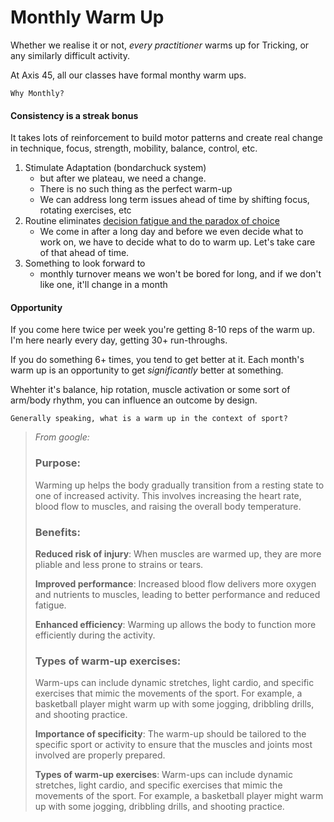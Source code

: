 # Monthly Warm Up

Whether we realise it or not, _every practitioner_ warms up for Tricking, or any similarly difficult activity.

At Axis 45, all our classes have formal monthy warm ups.

`Why Monthly?`

#### Consistency is a streak bonus

It takes lots of reinforcement to build motor patterns and create real change in technique, focus, strength, mobility, balance, control, etc.

1. Stimulate Adaptation (bondarchuck system)
   - but after we plateau, we need a change.
   - There is no such thing as the perfect warm-up
   - We can address long term issues ahead of time by shifting focus, rotating exercises, etc
1. Routine eliminates [decision fatigue and the paradox of choice](https://thedecisionlab.com/reference-guide/economics/the-paradox-of-choice)
   - We come in after a long day and before we even decide what to work on, we have to decide what to do to warm up. Let's take care of that ahead of time.
1. Something to look forward to
   - monthly turnover means we won't be bored for long, and if we don't like one, it'll change in a month

#### Opportunity

If you come here twice per week you're getting 8-10 reps of the warm up. I'm here nearly every day, getting 30+ run-throughs.

If you do something 6+ times, you tend to get better at it. Each month's warm up is an opportunity to get _significantly_ better at something.

Whehter it's balance, hip rotation, muscle activation or some sort of arm/body rhythm, you can influence an outcome by design.

`Generally speaking, what is a warm up in the context of sport?`

> _From google:_
>
> ### Purpose:
>
> Warming up helps the body gradually transition from a resting state to one of increased activity. This involves increasing the heart rate, blood flow to muscles, and raising the overall body temperature.
>
> ### Benefits:
>
> **Reduced risk of injury**: When muscles are warmed up, they are more pliable and less prone to strains or tears.
>
> **Improved performance**: Increased blood flow delivers more oxygen and nutrients to muscles, leading to better performance and reduced fatigue.
>
> **Enhanced efficiency**: Warming up allows the body to function more efficiently during the activity.
>
> ### Types of warm-up exercises:
>
> Warm-ups can include dynamic stretches, light cardio, and specific exercises that mimic the movements of the sport. For example, a basketball player might warm up with some jogging, dribbling drills, and shooting practice.
>
> **Importance of specificity**:
> The warm-up should be tailored to the specific sport or activity to ensure that the muscles and joints most involved are properly prepared.
>
> **Types of warm-up exercises**:
> Warm-ups can include dynamic stretches, light cardio, and specific exercises that mimic the movements of the sport. For example, a basketball player might warm up with some jogging, dribbling drills, and shooting practice.
